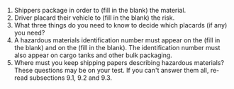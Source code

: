 1. Shippers package in order to (fill in the blank) the material.
2. Driver placard their vehicle to (fill in the blank) the risk.
3. What three things do you need to know to decide which placards (if any) you need?
4. A hazardous materials identification number must appear on the (fill in the blank) and on the (fill in the blank). The identification number must also appear on cargo tanks and other bulk packaging.
5. Where must you keep shipping papers describing hazardous materials?
These questions may be on your test. If you can't answer them all, re-read subsections 9.1, 9.2 and 9.3.